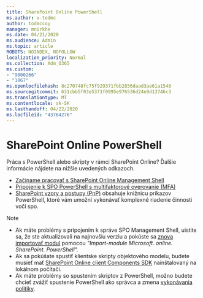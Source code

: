 ```yaml
---
title: SharePoint Online PowerShell
ms.author: v-todmc
author: todmccoy
manager: mnirkhe
ms.date: 04/21/2020
ms.audience: Admin
ms.topic: article
ROBOTS: NOINDEX, NOFOLLOW
localization_priority: Normal
ms.collection: Adm_O365
ms.custom:
- "9000266"
- "1867"
ms.openlocfilehash: 8c270748fc75f929371fbb2856daad3ae61a1540
ms.sourcegitcommit: 631cbb5f03e5371f0995e976536d24e9d13746c3
ms.translationtype: MT
ms.contentlocale: sk-SK
ms.lasthandoff: 04/22/2020
ms.locfileid: "43764276"
---
```

# <a name="sharepoint-online-powershell"></a>SharePoint Online PowerShell

Práca s PowerShell alebo skripty v rámci SharePoint Online? Ďalšie informácie nájdete na nižšie uvedených odkazoch.
- [Začíname pracovať s SharePoint Online Management Shell](https://docs.microsoft.com/powershell/sharepoint/sharepoint-online/connect-sharepoint-online?view=sharepoint-ps)
- [Pripojenie k SPO PowerShell s multifaktorové overovanie (MFA)](https://docs.microsoft.com/powershell/sharepoint/sharepoint-online/connect-sharepoint-online?view=sharepoint-ps#to-connect-with-multifactor-authentication-mfa)
- [SharePoint vzory a postupy (PnP)](https://docs.microsoft.com/powershell/sharepoint/sharepoint-pnp/sharepoint-pnp-cmdlets?view=sharepoint-ps) obsahuje knižnicu príkazov PowerShell, ktoré vám umožní vykonávať komplexné riadenie činnosti voči spo.

> [!NOTE]
> - Ak máte problémy s pripojením k správe SPO Management Shell, uistite sa, že ste aktualizovali na najnovšiu verziu a pokúste sa [znova importovať modul](https://docs.microsoft.com/powershell/developer/module/importing-a-powershell-module) pomocou *"Import-module Microsoft. online. SharePoint. PowerShell".*
> - Ak sa pokúšate spustiť klientske skripty objektového modelu, budete musieť mať [SharePoint Online client Components SDK](https://www.microsoft.com/download/details.aspx?id=42038) nainštalovaný na lokálnom počítači.
> - Ak máte problémy so spustením skriptov z PowerShell, možno budete chcieť zvážiť spustenie PowerShell ako správca a zmena [vykonávania politiky](https://docs.microsoft.com/powershell/module/microsoft.powershell.core/about/about_execution_policies?view=powershell-6).